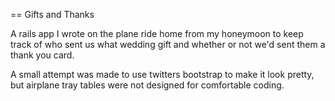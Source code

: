 == Gifts and Thanks

A rails app I wrote on the plane ride home from my honeymoon to keep track of
who sent us what wedding gift and whether or not we'd sent them a thank you card.

A small attempt was made to use twitters bootstrap to make it look pretty, but 
airplane tray tables were not designed for comfortable coding.
